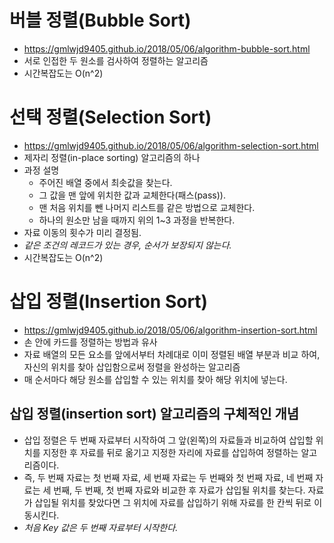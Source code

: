 # 버블 정렬(Bubble Sort)
- https://gmlwjd9405.github.io/2018/05/06/algorithm-bubble-sort.html
- 서로 인접한 두 원소를 검사하여 정렬하는 알고리즘
- 시간복잡도는 O(n^2)

# 선택 정렬(Selection Sort)
  - https://gmlwjd9405.github.io/2018/05/06/algorithm-selection-sort.html
  - 제자리 정렬(in-place sorting) 알고리즘의 하나
  - 과정 설명
      - 주어진 배열 중에서 최솟값을 찾는다.
      - 그 값을 맨 앞에 위치한 값과 교체한다(패스(pass)).
      - 맨 처음 위치를 뺀 나머지 리스트를 같은 방법으로 교체한다.
      - 하나의 원소만 남을 때까지 위의 1~3 과정을 반복한다.
  - 자료 이동의 횟수가 미리 결정됨.
  - *같은 조건의 레코드가 있는 경우, 순서가 보장되지 않는다.*
  - 시간복잡도는 O(n^2)
  
# 삽입 정렬(Insertion Sort)
- https://gmlwjd9405.github.io/2018/05/06/algorithm-insertion-sort.html
- 손 안에 카드를 정렬하는 방법과 유사
- 자료 배열의 모든 요소를 앞에서부터 차례대로 이미 정렬된 배열 부분과 비교 하여, 자신의 위치를 찾아 삽입함으로써 정렬을 완성하는 알고리즘
- 매 순서마다 해당 원소를 삽입할 수 있는 위치를 찾아 해당 위치에 넣는다.

## 삽입 정렬(insertion sort) 알고리즘의 구체적인 개념
- 삽입 정렬은 두 번째 자료부터 시작하여 그 앞(왼쪽)의 자료들과 비교하여 삽입할 위치를 지정한 후 자료를 뒤로 옮기고 지정한 자리에 자료를 삽입하여 정렬하는 알고리즘이다.
- 즉, 두 번째 자료는 첫 번째 자료, 세 번째 자료는 두 번째와 첫 번째 자료, 네 번째 자료는 세 번째, 두 번째, 첫 번째 자료와 비교한 후 자료가 삽입될 위치를 찾는다. 자료가 삽입될 위치를 찾았다면 그 위치에 자료를 삽입하기 위해 자료를 한 칸씩 뒤로 이동시킨다.
- *처음 Key 값은 두 번째 자료부터 시작한다.*

   
